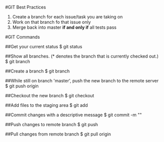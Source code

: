 #GIT Best Practices
1. Create a branch for each issue/task you are taking on
2. Work on that branch fo that issue only
3. Merge back into master **if and only if** all tests pass

#GIT Commands

##Get your current status
	$ git status

##Show all branches. (* denotes the branch that is currently checked out.)
	$ git branch

##Create a branch
	$ git branch <name of branch>

##While still on branch 'master', push the new branch to the remote server
	$ git push origin <name of branch>

##Checkout the new branch
	$ git checkout <name of branch>

##Add files to the staging area
	$ git add <filename>

##Commit changes with a descriptive message
	$ git commit -m "<message>"

##Push changes to remote branch
	$ git push

##Pull changes from remote branch
	$ git pull origin <name of branch>
